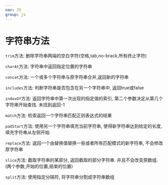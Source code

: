 ```yaml
---
nav: JS
group: js
---
```


# 字符串方法

`trim`方法: 删除字符串两端的空白字符(空格,tab,no-brack,所有终止字符)

`charAt`方法: 字符串中返回指定位置的字符串

`concat`方法: 一个或多个字符串与原字符串合并,返回新的字符串

`includes`方法: 判断字符串是否包含在另一个字符串中, 返回true或false

`indexOf`方法: 返回字符串中第一次出现的指定值的索引, 第二个参数决定从第几个字符串开始查找. 未找到返回-1

`match`方法: 检索返回一个字符串匹配正则表达式的结果

`padStart`方法: 使用另一个字符串填充当前字符串, 使得新字符串达到给定的长度, 填充字符串从左侧开始

`replace`方法: 返回一个由替换值替换一些或者所有匹配模式的新字符串, 不会修改原字符串

`slice`方法: 截取字符串的某部分, 返回截取的部分字符串. 并且不会改变原数组. (两个参数,开始的位置,结束的位置)

`split`方法: 使用指定分隔符, 将字符串分割成字符串数组
